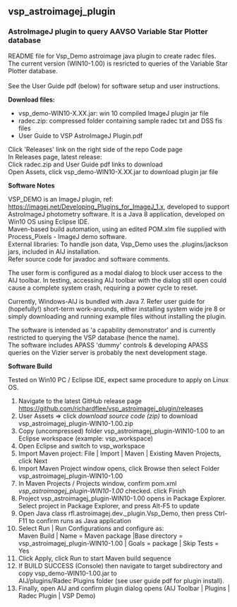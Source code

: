 ## vsp_astroimagej_plugin

### AstroImageJ plugin to query AAVSO Variable Star Plotter database

README file for Vsp_Demo astroimage java plugin to create radec files.<br/>
The current version (WIN10-1.00) is resricted to queries of the Variable Star Plotter database. <br/><br/>
See the User Guide pdf (below) for software setup and user instructions.

**Download files:**
-  vsp_demo-WIN10-X.XX.jar: win 10 compiled ImageJ plugin jar file
- radec.zip: compressed folder containing sample radec txt and DSS fis files
-  User Guide to VSP AstroImageJ Plugin.pdf

Click 'Releases' link on the right side of the repo Code page<br/>
In Releases page, latest release:<br/>
Click radec.zip and User Guide pdf links to download<br/>
Open Assets, click vsp_demo-WIN10-X.XX.jar to download plugin jar file<br/>

**Software Notes**

VSP_DEMO is an ImageJ plugin, ref: https://imagej.net/Developing_Plugins_for_ImageJ_1.x,
developed to support AstroImageJ photometry software. It  is a Java 8 application, developed on Win10 OS using Eclipse IDE. <BR/>
Maven-based build automation, using an edited POM.xlm file supplied with 
Process_Pixels - ImageJ demo software.  <br/>
External libraries:  To handle json data, Vsp_Demo uses the .plugins/jackson jars, included in AIJ installation.<br/>
Refer source code for javadoc and  software comments. <br/>

The user form is configured as  a modal dialog to block user access to the AIJ toolbar. In testing, accessing
AIJ toolbar with the dialog still open could cause a complete system crash, requiring a power cycle to reset. <br/>

Currently, Windows-AIJ is bundled with Java 7.  Refer user guide for (hopefully!) short-term work-arounds,
 either installing system wide jre 8 or simply downloading and running example files without installing the plugin.
 
The software is intended as 'a capability demonstrator' and is currently restricted to querying the VSP
 database (hence the name). <br/>
 The software includes APASS 'dummy' controls & developing APASS queries  on the Vizier server 
 is probably the next development stage.
 
 **Software Build**
 
 Tested on Win10 PC / Eclipse IDE,  expect same procedure to apply on Linux OS.
 
 1. Navigate to the latest GitHub release page https://github.com/richardflee/vsp_astroimagej_plugin/releases
 2. User Assets =>  click *download source code (zip)* to download vsp_astroimagej_plugin-WIN10-1.00.zip
 3.  Copy (uncompressed) folder vsp_astroimagej_plugin-WIN10-1.00 to an Eclipse workspace (example: vsp_workspace)
 4. Open Eclipse and switch to vsp_workspace
 5. Import Maven project: File | Import | Maven | Existing Maven Projects, click Next
 6. Import Maven Project window opens,  click Browse then select Folder vsp_astroimagej_plugin-WIN10-1.00
 7. In Maven Projects / Projects window, confirm pom.xml *vsp_astroimagej_plugin-WIN10-1.00* checked. click Finish
 8. Project vsp_astroimagej_plugin-WIN10-1.00 opens in Package Explorer. Select project in Package Explorer, and press Alt-F5 to update
 9. Open Java class rfl.astroimagej.dev._plugin.Vsp_Demo, then press Ctrl-F11 to confirm runs as Java application
 10. Select Run | Run Configurations and configure as:<br/> 
  Maven Build | Name = Maven package |Base directory = vsp_astroimagej_plugin-WIN10-1.00 | Goals = package | Skip Tests = Yes<br/>
 11. Click Apply, click Run to start Maven build sequence
12. If BUILD SUCCESS (Console) then navigate to target subdirectory and copy  vsp_demo-WIN10-1.00.jar to <br/>
        AIJ/plugins/Radec Plugins folder (see user guide pdf for plugin install).
13.  Finally, open AIJ and confirm plugin dialog opens (AIJ Toolbar | Plugins | Radec Plugin | VSP Demo)
 

 
 
 
 





